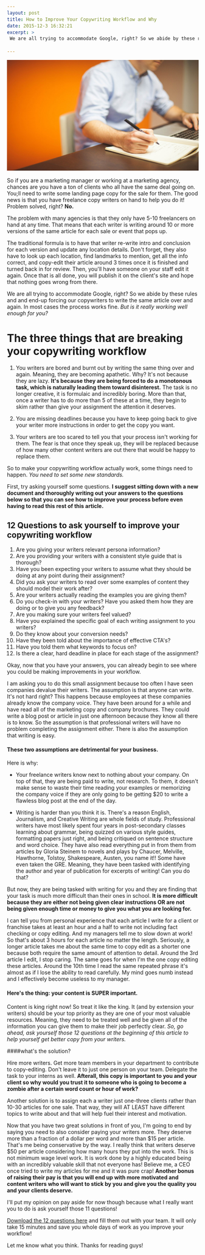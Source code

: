 ```yaml
---
layout: post
title: How to Improve Your Copywriting Workflow and Why
date: 2015-12-3 16:32:21
excerpt: >
 We are all trying to accommodate Google, right? So we abide by these rules and and end-up forcing our copywriters to write the same article over and again. In most cases the process works fine. But is it really working well enough for you?

---
```

![Improve Your Copywriting Workflow](/assets/copywriter.jpg)

So if you are a marketing manager or working at a marketing agency, chances are you have a ton of clients who all have the same deal going on. You;ll need to write some landing page copy for the sale for them. The good news is that you have freelance copy writers on hand to help you do it! Problem solved, right? **No.**

The problem with many agencies is that they only have 5-10 freelancers on hand at any time. That means that each writer is writing around 10 or more versions of the same article for each sale or event that pops up.

The traditional formula is to have that writer re-write intro and conclusion for each version and update any location details. Don't forget, they also have to look up each location, find landmarks to mention, get all the info correct, and copy-edit their article around 3 times once it is finished and turned back in for review. Then, you'll have someone on your staff edit it again. Once that is all done,  you will publish it on the client's site and hope that nothing goes wrong from there.

We are all trying to accommodate Google, right? So we abide by these rules and and end-up forcing our copywriters to write the same article over and again. In most cases the process works fine. *But is it really working well enough for you?*


# The three things that are breaking your copywriting workflow

1) You writers are bored and burnt out by writing the same thing over and again. Meaning, they are becoming apathetic. Why? It's not because they are lazy. **It's because they are being forced to do a monotonous task, which is naturally leading them toward disinterest.** The task is no longer creative, it is formulaic and incredibly boring. More than that, once a writer has to do more than 5 of these at a time, they begin to skim rather than give your assignment the attention it deserves.

2) You are missing deadlines because you have to keep going back to give your writer more instructions in order to get the copy you want.

3) Your writers are too scared to tell you that your process isn't working for them. The fear is that once they speak up, they will be replaced because of how many other content writers are out there that would be happy to replace them.   


So to make your copywriting workflow actually work, some things need to happen. *You need to set some new standards.*

First, try asking yourself some questions. **I suggest sitting down with a new document and thoroughly writing out your answers to the questions below so that you can see how to improve your process before even having to read this rest of this article.**

## 12 Questions to ask yourself to improve your copywriting workflow

1. Are you giving your writers relevant persona information?
2. Are you providing your writers with a consistent style guide that is thorough?
3. Have you been expecting your writers to assume what they should be doing at any point during their assignment?
4. Did you ask your writers to read over some examples of content they should model their work after?
5. Are your writers actually reading the examples you are giving them?
6. Do you check-in with your writers? Have you asked them how they are doing or to give you any feedback?
7. Are you making sure your writers feel valued?
8. Have you explained the specific goal of each writing assignment to you writers?
9. Do they know about your conversion needs?
10. Have they been told about the importance of effective CTA's?
11. Have you told them what keywords to focus on?
12. Is there a clear, hard deadline in place for each stage of the assignment?

Okay, now that you have your answers, you can already begin to see where you could be making improvements in your workflow.

I am asking you to do this small assignment because too often I have seen companies devalue their writers. The assumption is that anyone can write. It's not hard right? This happens because employees at these companies already know the company voice. They have been around for a while and have read all of the marketing copy and company brochures. They could write a blog post or article in just one afternoon because they know all there is to know. So the assumption is that professional writers will have no problem completing the assignment either. There is also the assumption that writing is easy.


#### These two assumptions are detrimental for your business.

Here is why:

- Your freelance writers know next to nothing about your company. On top of that, they are being paid to write, not research. To them, it doesn't make sense to waste their time reading your examples or memorizing the company voice if they are only going to be getting $20 to write a flawless blog post at the end of the day.

- Writing is harder than you think it is. There's a reason English, Journalism, and Creative Writing are whole fields of study. Professional writers have most likely spent four years in post-secondary classes learning about grammar, being quizzed on various style guides, formatting papers just right, and being critiqued on sentence structure and word choice. They have also read everything put in from them from articles by Gloria Steinem to novels and plays by Chaucer, Melville, Hawthorne, Tolstoy, Shakespeare, Austen, you name it!! Some have even taken the GRE. Meaning, they have been tasked with identifying the author and year of publication for excerpts of writing! Can you do that?

But now, they are being tasked with writing for you and they are finding that your task is much more difficult than their ones in school. **It is more difficult because they are either not being given clear instructions OR are not being given enough time or money to give you what you are looking for.**

I can tell you from personal experience that each article I write for a client or franchise takes at least an hour and a half to write not including fact checking or copy editing. And my managers tell me to slow down at work! So that's about 3 hours for each article no matter the length. Seriously, a longer article takes me about the same time to copy edit as a shorter one because both require the same amount of attention to detail. Around the 3rd article I edit, I stop caring. The same goes for when I'm the one copy editing these articles. Around the 10th time I read the same repeated phrase it's almost as if I lose the ability to read carefully. My mind goes numb instead and I effectively become useless to my manager.


#### Here's the thing: your content is SUPER important.

Content is king right now! So treat it like the king. It (and by extension your writers) should be your top priority as they are one of your most valuable resources. Meaning, they need to be treated well and be given all of the information you can give them to make their job perfectly clear. *So, go ahead, ask yourself those 12 questions at the beginning of this article to help yourself get better copy from your writers.*


####what's the solution?

Hire more writers. Get more team members in your department to contribute to copy-editing. Don't leave it to just one person on your team. Delegate the task to your interns as well. **Afterall, this copy is important to you and your client so why would you trust it to someone who is going to become a zombie after a certain word count or hour of work?**

Another solution is to assign each a writer just one-three clients rather than 10-30 articles for one sale. That way, they will AT LEAST have different topics to write about and that will help fuel their interest and motivation.

Now that you have two great solutions in front of you, I'm going to end by saying you need to also consider paying your writers more. They deserve more than a fraction of a dollar per word and more than $15 per article. That's me being conservative by the way. I really think that writers deserve $50 per article considering how many hours they put into the work. This is not minimum wage level work. It is work done by a highly educated being with an incredibly valuable skill that not everyone has! Believe me, a CEO once tried to write my articles for me and it was pure crap! **Another bonus of raising their pay is that you will end up with more motivated and content writers who will want to stick by you and give you the quality you and your clients deserve.**

I'll put my opinion on pay aside for now though because what I really want you to do is ask yourself those 11 questions!

[Download the 12 questions here](/downloads/questionstoHelpYouImproveYourCopywritingWorkflow.pdf) and fill them out with your team. It will only take 15 minutes and save you whole days of work as you improve your workflow!

Let me know what you think. Thanks for reading guys!
